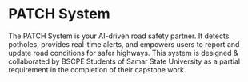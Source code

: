 # PATCH System
The PATCH System is your AI-driven road safety partner. It detects potholes, provides real-time alerts, and empowers users to report and update road conditions for safer highways.     This system is designed &amp; collaborated by BSCPE Students of Samar State University as a partial requirement in the completion of their capstone work.
